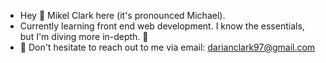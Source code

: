 - Hey 👋 Mikel Clark here (it's pronounced Michael).
- Currently learning front end web development. I know the essentials, but I'm diving more in-depth. 💪
- 🤝 Don't hesitate to reach out to me via email: darianclark97@gmail.com
<!---
mikelclark/mikelclark is a ✨ special ✨ repository because its `README.md` (this file) appears on your GitHub profile.
You can click the Preview link to take a look at your changes.
--->
